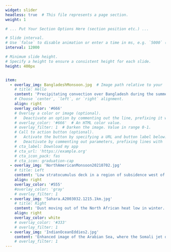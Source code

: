 ```yaml
---
widget: slider
headless: true  # This file represents a page section.
weight: 1

# ... Put Your Section Options Here (section position etc.) ...

# Slide interval.
# Use `false` to disable animation or enter a time in ms, e.g. `5000` (5s).
interval: 12000

# Minimum slide height.
# Specify a height to ensure a consistent height for each slide.
height: 400px


item:
  - overlay_img: BangladeshMonsoon.jpg  # Image path relative to your `assets/media/` folder
    # title: Hello
    content: 'Precipitating convection over Bangladesh during the summer monsoon. <br> image: International Space Station Expedition 4, NASA, 2002-06-03'
    # Choose `center`, `left`, or `right` alignment.
    align: right
    overlay_color: '#666'
    # Overlay a color or image (optional).
    #   Deactivate an option by commenting out the line, prefixing it with `#`.
    # overlay_color: '#666'  # An HTML color value.
    # overlay_filter: 1  # Darken the image. Value in range 0-1.
    # Call to action button (optional).
    #   Activate the button by specifying a URL and button label below.
    #   Deactivate by commenting out parameters, prefixing lines with `#`.
    # cta_label: Download my app
    # cta_url: 'https://example.org'
    # cta_icon_pack: fas
    # cta_icon: graduation-cap
  - overlay_img: 'NorthAmericanMonsoon20210702.jpg'
    # title: Left
    content: 'Low stratocumulus deck in a region of subsidence west of Mexico, and deep convective clouds over the Sierra Madre range, as the jet stream is deflected south toward Mexico. <br> image: VIIRS NASA Worldview, 2021-07-02'
    align: right
    overlay_color: '#555'
    #overlay_color: 'gray'
    # overlay_filter: 1
  - overlay_img: 'Sahara.A2003032.1215.1km.jpg'
    # title: Right
    content: 'Dust moving out of the North African heat low in winter. <br> image: NASA MODIS 2003-02-01'
    align: right
    overlay_color: white
    # overlay_color: '#333'
    # overlay_filter: 1
  - overlay_img: 'IndianOceanEddies2.jpg'
    content: 'Enhanced image of the Arabian Sea, where the Somali jet drives ocean upwelling producing chlorophyll-rich waters. <br> image: NASA MODIS 2018-11-23, enhancements by Norman Kuring, NASA Ocean Biology group'
    # overlay_filter: 1
---
```


